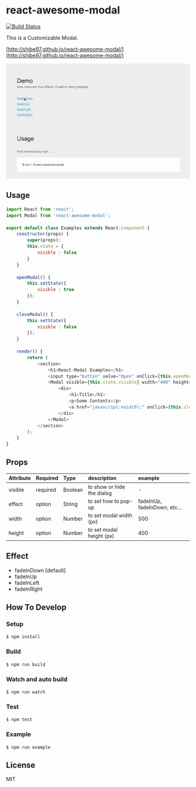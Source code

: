 # react-awesome-modal
[![Build Status](https://travis-ci.org/shibe97/react-awesome-modal.svg?branch=master)](https://travis-ci.org/shibe97/react-awesome-modal)

This is a Customizable Modal.

[http://shibe97.github.io/react-awesome-modal/](http://shibe97.github.io/react-awesome-modal/)

![demo](./assets/images/demo.gif)

## Usage
```javascript
import React from 'react';
import Modal from 'react-awesome-modal';

export default class Examples extends React.Component {
    constructor(props) {
        super(props);
        this.state = {
            visible : false
        }
    }

    openModal() {
        this.setState({
            visible : true
        });
    }

    closeModal() {
        this.setState({
            visible : false
        });
    }

    render() {
        return (
            <section>
                <h1>React-Modal Examples</h1>
                <input type="button" value="Open" onClick={this.openModal.bind(this)} />
                <Modal visible={this.state.visible} width="400" height="300" effect="fadeInUp">
                    <div>
                        <h1>Title</h1>
                        <p>Some Contents</p>
                        <a href="javascript:void(0);" onClick={this.closeModal.bind(this)}>Close</a>
                    </div>
                </Modal>
            </section>
        );
    }
}
```

## Props
| Attribute | Required | Type    | description                | example                      |
|:----------|:---------|:--------|:---------------------------|:-----------------------------|
| visible   | required | Boolean | to show or hide the dialog | -                            |
| effect    | option   | String  | to set how to pop-up       | fadeInUp, fadeInDown, etc... |
| width     | option   | Number  | to set modal width (px)    | 500                          |
| height    | option   | Number  | to set modal height (px)   | 400                          |

## Effect
- fadeInDown [default]
- fadeInUp
- fadeInLeft
- fadeInRight

## How To Develop
### Setup
```
$ npm install
```

### Build
```
$ npm run build
```

### Watch and auto build
```
$ npm run watch
```

### Test
```
$ npm test
```

### Example
```
$ npm run example
```

## License
MIT
